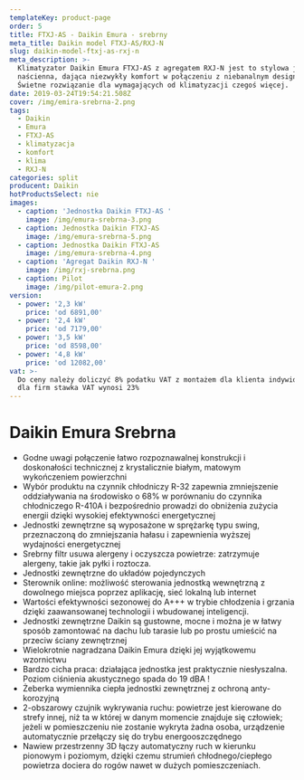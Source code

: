 ```yaml
---
templateKey: product-page
order: 5
title: FTXJ-AS - Daikin Emura - srebrny
meta_title: Daikin model FTXJ-AS/RXJ-N
slug: daikin-model-ftxj-as-rxj-n
meta_description: >-
  Klimatyzator Daikin Emura FTXJ-AS z agregatem RXJ-N jest to stylowa jednostka
  naścienna, dająca niezwykły komfort w połączeniu z niebanalnym designem.
  Świetne rozwiązanie dla wymagających od klimatyzacji czegoś więcej.
date: 2019-03-24T19:54:21.508Z
cover: /img/emira-srebrna-2.png
tags:
  - Daikin
  - Emura
  - FTXJ-AS
  - klimatyzacja
  - komfort
  - klima
  - RXJ-N
categories: split
producent: Daikin
hotProductsSelect: nie
images:
  - caption: 'Jednostka Daikin FTXJ-AS '
    image: /img/emura-srebrna-3.png
  - caption: Jednostka Daikin FTXJ-AS
    image: /img/emura-srebrna-5.png
  - caption: Jednostka Daikin FTXJ-AS
    image: /img/emura-srebrna-4.png
  - caption: 'Agregat Daikin RXJ-N '
    image: /img/rxj-srebrna.png
  - caption: Pilot
    image: /img/pilot-emura-2.png
version:
  - power: '2,3 kW'
    price: 'od 6891,00'
  - power: '2,4 kW'
    price: 'od 7179,00'
  - power: '3,5 kW'
    price: 'od 8598,00'
  - power: '4,8 kW'
    price: 'od 12082,00'
vat: >-
  Do ceny należy doliczyć 8% podatku VAT z montażem dla klienta indywidualnego,
  dla firm stawka VAT wynosi 23%
---
```


# Daikin Emura Srebrna

- Godne uwagi połączenie łatwo rozpoznawalnej konstrukcji i doskonałości technicznej z krystalicznie białym, matowym wykończeniem powierzchni
- Wybór produktu na czynnik chłodniczy R-32 zapewnia zmniejszenie oddziaływania na środowisko o 68% w porównaniu do czynnika chłodniczego R-410A i bezpośrednio prowadzi do obniżenia zużycia energii dzięki wysokiej efektywności energetycznej
- Jednostki zewnętrzne są wyposażone w sprężarkę typu swing, przeznaczoną do zmniejszania hałasu i zapewnienia wyższej wydajności energetycznej
- Srebrny filtr usuwa alergeny i oczyszcza powietrze: zatrzymuje alergeny, takie jak pyłki i roztocza.
- Jednostki zewnętrzne do układów pojedynczych
- Sterownik online: możliwość sterowania jednostką wewnętrzną z dowolnego miejsca poprzez aplikację, sieć lokalną lub internet
- Wartości efektywności sezonowej do A+++ w trybie chłodzenia i grzania dzięki zaawansowanej technologii i wbudowanej inteligencji.
- Jednostki zewnętrzne Daikin są gustowne, mocne i można je w łatwy sposób zamontować na dachu lub tarasie lub po prostu umieścić na przeciw ściany zewnętrznej
- Wielokrotnie nagradzana Daikin Emura dzięki jej wyjątkowemu wzornictwu
- Bardzo cicha praca: działająca jednostka jest praktycznie niesłyszalna. Poziom ciśnienia akustycznego spada do 19 dBA !
- Żeberka wymiennika ciepła jednostki zewnętrznej z ochroną anty-korozyjną
- 2-obszarowy czujnik wykrywania ruchu: powietrze jest kierowane do strefy innej, niż ta w której w danym momencie znajduje się człowiek; jeżeli w pomieszczeniu nie zostanie wykryta żadna osoba, urządzenie automatycznie przełączy się do trybu energooszczędnego
- Nawiew przestrzenny 3D łączy automatyczny ruch w kierunku pionowym i poziomym, dzięki czemu strumień chłodnego/ciepłego powietrza dociera do rogów nawet w dużych pomieszczeniach.
